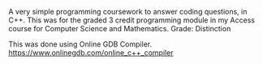 A very simple programming coursework to answer coding questions, in C++. This was for the graded 3 credit programming module in my Access course for Computer Science and Mathematics. Grade: Distinction

This was done using Online GDB Compiler. https://www.onlinegdb.com/online_c++_compiler
